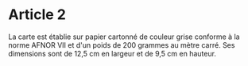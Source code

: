 # Article 2

La carte est établie sur papier cartonné de couleur grise conforme à la norme AFNOR VII et d'un poids de 200 grammes au mètre carré. Ses dimensions sont de 12,5 cm en largeur et de 9,5 cm en hauteur.
